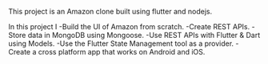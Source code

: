 This project is an Amazon clone built using flutter and nodejs.

In this project I 
-Build the UI of Amazon from scratch. 
-Create REST APIs.
-Store data in MongoDB using Mongoose. 
-Use REST APIs with Flutter & Dart using Models. 
-Use the Flutter State Management tool as a provider. 
-Create a cross platform app that works on Android and iOS.